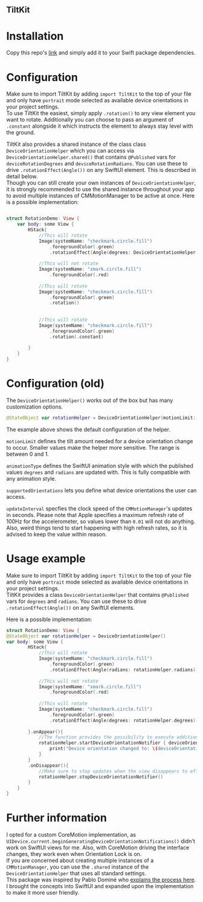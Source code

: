 ## TiltKit

# Installation
Copy this repo's [link](https://github.com/chaert-s/TiltKit) and simply add it to your Swift package dependencies.


# Configuration
Make sure to import TiltKit by adding `import TiltKit` to the top of your file and only have `portrait` mode selected as available device orientations in your project settings.     
To use TiltKit the easiest, simply apply `.rotation()` to any view element you want to rotate. Additionally you can choose to pass an argument of `.constant` alongside it which instructs the element to always stay level with the ground.   

TiltKit also provides a shared instance of the class class `DeviceOrientationHelper` which you can access via `DeviceOrientationHelper.shared()` that contains `@Published` vars for `deviceRotationDegrees` and `deviceRotationRadians`. You can use these to drive `.rotationEffect(Angle())` on any SwiftUI element. This is described in detail below.    
Though you can still create your own instances of `DeviceOrientationHelper`, it is strongly recommended to use the shared instance throughout your app to avoid multiple instances of CMMotionManager to be active at once. 
Here is a possible implementation:
```swift

struct RotationDemo: View {
    var body: some View {
        HStack{
            //This will rotate
            Image(systemName: "checkmark.circle.fill")
                .foregroundColor(.green)
                .rotationEffect(Angle(degrees: DeviceOrientationHelper.shared().deviceRotationDegrees))
            
            //This will not rotate
            Image(systemName: "xmark.circle.fill")
                .foregroundColor(.red)
            
            //This will rotate
            Image(systemName: "checkmark.circle.fill")
                .foregroundColor(.green)
                .rotation()
            
            
            //This will rotate
            Image(systemName: "checkmark.circle.fill")
                .foregroundColor(.green)
                .rotation(.constant)
            
        }
    }
}
```

# Configuration (old)
The `DeviceOrientationHelper()` works out of the box but has many customization options.   
```swift
@StateObject var rotationHelper = DeviceOrientationHelper(motionLimit: 0.8, animationType: .default, supportedOrientations: [.portrait,.landscapeRight, .landscapeLeft,.portraitUpsideDown], updateInterval: 0.2)
```
The example above shows the default configuration of the helper.  

`motionLimit` defines the tilt amount needed for a device orientation change to occur. Smaller values make the helper more sensitive. The range is between 0 and 1.  

`animationType` defines the SwiftUI animation style with which the published values `degrees` and `radians` are updated with. This is fully compatible with any animation style.  

`supportedOrientations` lets you define what device orientations the user can access.  

`updateInterval` specfies the clock speed of the `CMMotionManager`'s updates in seconds. Please note that Apple specifies a maximum refresh rate of 100Hz for the accelerometer, so values lower than `0.01` will not do anything. Also, weird things tend to start happening with high refresh rates, so it is advised to keep the value within reason.  


# Usage example
Make sure to import TiltKit by adding `import TiltKit` to the top of your file and only have `portrait` mode selected as available device orientations in your project settings.  
TiltKit provides a class `DeviceOrientationHelper` that contains `@Published` vars for `degrees` and `radians`. You can use these to drive `.rotationEffect(Angle())` on any SwiftUI elements.  

Here is a possible implementation:  
```swift
struct RotationDemo: View {
@StateObject var rotationHelper = DeviceOrientationHelper()
var body: some View {
        HStack{
            //This will rotate
            Image(systemName: "checkmark.circle.fill")
                .foregroundColor(.green)
                .rotationEffect(Angle(radians: rotationHelper.radians))
            
            //This will not rotate
            Image(systemName: "xmark.circle.fill")
                .foregroundColor(.red)
            
            //This will rotate
            Image(systemName: "checkmark.circle.fill")
                .foregroundColor(.green)
                .rotationEffect(Angle(degrees: rotationHelper.degrees))
            
        }.onAppear(){
            //The function provides the possibility to execute additional code when a new device orientation is detected.
            rotationHelper.startDeviceOrientationNotifier { deviceOrientation in
                print("Device orientation changed to: \(deviceOrientation)")
            }
        }
        .onDisappear(){
            //Make sure to stop updates when the view disappears to efficiently use device resources and avoid conflicts with other CoreMotion implementations in other parts of the app
            rotationHelper.stopDeviceOrientationNotifier()
        }
    }
}
```

# Further information
I opted for a custom CoreMotion implementation, as `UIDevice.current.beginGeneratingDeviceOrientationNotifications()` didn't work on SwiftUI views for me. Also, with CoreMotion driving the interface changes, they work even when Orientation Lock is on.  
If you are concerned about creating multiple instances of a `CMMotionManager`, you can use the `.shared` instance of the `DeviceOrientationHelper` that uses all standard settings.   
This package was inspired by Pablo Dominé who [explains the process here](https://medium.com/@PabloDomine/developing-camille-how-to-determine-device-orientation-in-a-camera-app-4c622d251993).  
I brought the concepts into SwiftUI and expanded upon the implementation to make it more user friendly.
